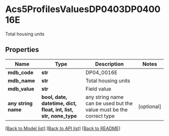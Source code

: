 # Acs5ProfilesValuesDP0403DP040016E

Total housing units

## Properties
Name | Type | Description | Notes
------------ | ------------- | ------------- | -------------
**mdb_code** | **str** | DP04_0016E | 
**mdb_name** | **str** | Total housing units | 
**mdb_value** | **str** | Field value | 
**any string name** | **bool, date, datetime, dict, float, int, list, str, none_type** | any string name can be used but the value must be the correct type | [optional]

[[Back to Model list]](../README.md#documentation-for-models) [[Back to API list]](../README.md#documentation-for-api-endpoints) [[Back to README]](../README.md)


